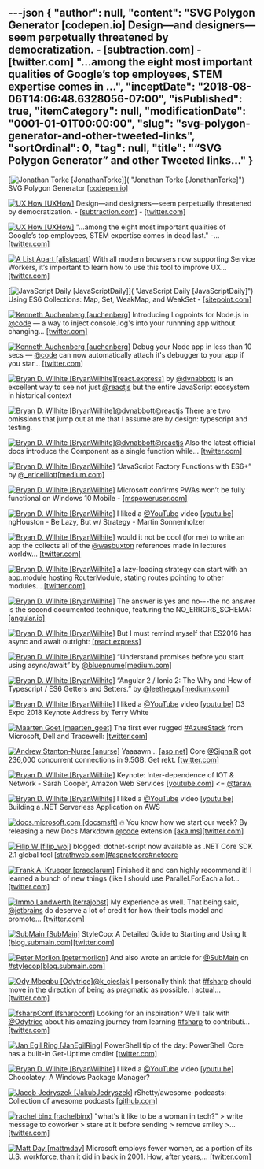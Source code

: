 ---json
{
  "author": null,
  "content": "SVG Polygon Generator       [codepen.io] Design—and designers—seem perpetually threatened by democratization. -       [subtraction.com] -       [twitter.com] \"...among the eight most important qualities of Google’s top employees, STEM expertise comes in ...",
  "inceptDate": "2018-08-06T14:06:48.6328056-07:00",
  "isPublished": true,
  "itemCategory": null,
  "modificationDate": "0001-01-01T00:00:00",
  "slug": "svg-polygon-generator-and-other-tweeted-links",
  "sortOrdinal": 0,
  "tag": null,
  "title": "“SVG Polygon Generator” and other Tweeted links…"
}
---

[<img alt="Jonathan Torke [JonathanTorke]" src="https://songhay.blob.core.windows.net/shared-social-twitter/JonathanTorke.jpg">]( "Jonathan Torke [JonathanTorke]") SVG Polygon Generator [[codepen.io]](https://codepen.io/winkerVSbecks/full/wrZQQm/)

[<img alt="UX How [UXHow]" src="https://songhay.blob.core.windows.net/shared-social-twitter/UXHow.png">](http://t.co/I77aw3puO9 "UX How [UXHow]") Design—and designers—seem perpetually threatened by democratization. - [[subtraction.com]](https://www.subtraction.com/2018/04/02/in-defense-of-design-thinking-which-is-terrible/) - [[twitter.com]](https://twitter.com/adrianh/status/981669167161073667/photo/1)

[<img alt="UX How [UXHow]" src="https://songhay.blob.core.windows.net/shared-social-twitter/UXHow.png">](http://t.co/I77aw3puO9 "UX How [UXHow]") "...among the eight most important qualities of Google’s top employees, STEM expertise comes in dead last." -… [[twitter.com]](https://twitter.com/i/web/status/984433516938133505)

[<img alt="A List Apart [alistapart]" src="https://songhay.blob.core.windows.net/shared-social-twitter/alistapart.jpeg">](https://t.co/zN92SFG429 "A List Apart [alistapart]") With all modern browsers now supporting Service Workers, it’s important to learn how to use this tool to improve UX… [[twitter.com]](https://twitter.com/i/web/status/983714999616135168)

[<img alt="JavaScript Daily [JavaScriptDaily]" src="https://songhay.blob.core.windows.net/shared-social-twitter/JavaScriptDaily.jpg">]( "JavaScript Daily [JavaScriptDaily]") Using ES6 Collections: Map, Set, WeakMap, and WeakSet - [[sitepoint.com]](https://www.sitepoint.com/es6-collections-map-set-weakmap-weakset/)

[<img alt="Kenneth Auchenberg [auchenberg]" src="https://songhay.blob.core.windows.net/shared-social-twitter/auchenberg.jpg">](https://t.co/sFMIGc7voT "Kenneth Auchenberg [auchenberg]") Introducing Logpoints for Node.js in [@code](http://twitter.com/code) — a way to inject console.log's into your runnning app without changing… [[twitter.com]](https://twitter.com/i/web/status/983396137007656960)

[<img alt="Kenneth Auchenberg [auchenberg]" src="https://songhay.blob.core.windows.net/shared-social-twitter/auchenberg.jpg">](https://t.co/sFMIGc7voT "Kenneth Auchenberg [auchenberg]") Debug your Node app in less than 10 secs — [@code](http://twitter.com/code) can now automatically attach it's debugger to your app if you star… [[twitter.com]](https://twitter.com/i/web/status/983397342484168705)

[<img alt="Bryan D. Wilhite [BryanWilhite]" src="https://songhay.blob.core.windows.net/shared-social-twitter/BryanWilhite.jpeg">](http://t.co/UNdqV0Z1zz "Bryan D. Wilhite [BryanWilhite]")[[react.express]](http://react.express) by [@dvnabbott](http://twitter.com/dvnabbott) is an excellent way to see not just [@reactjs](http://twitter.com/reactjs) but the entire JavaScript ecosystem in historical context

[<img alt="Bryan D. Wilhite [BryanWilhite]" src="https://songhay.blob.core.windows.net/shared-social-twitter/BryanWilhite.jpeg">](http://t.co/UNdqV0Z1zz "Bryan D. Wilhite [BryanWilhite]")[@dvnabbott](http://twitter.com/dvnabbott)[@reactjs](http://twitter.com/reactjs) There are two omissions that jump out at me that I assume are by design: typescript and testing.

[<img alt="Bryan D. Wilhite [BryanWilhite]" src="https://songhay.blob.core.windows.net/shared-social-twitter/BryanWilhite.jpeg">](http://t.co/UNdqV0Z1zz "Bryan D. Wilhite [BryanWilhite]")[@dvnabbott](http://twitter.com/dvnabbott)[@reactjs](http://twitter.com/reactjs) Also the latest official docs introduce the Component as a single function while… [[twitter.com]](https://twitter.com/i/web/status/983008299002904577)

[<img alt="Bryan D. Wilhite [BryanWilhite]" src="https://songhay.blob.core.windows.net/shared-social-twitter/BryanWilhite.jpeg">](http://t.co/UNdqV0Z1zz "Bryan D. Wilhite [BryanWilhite]") “JavaScript Factory Functions with ES6+” by [@_ericelliott](http://twitter.com/_ericelliott)[[medium.com]](https://medium.com/javascript-scene/javascript-factory-functions-with-es6-4d224591a8b1)

[<img alt="Bryan D. Wilhite [BryanWilhite]" src="https://songhay.blob.core.windows.net/shared-social-twitter/BryanWilhite.jpeg">](http://t.co/UNdqV0Z1zz "Bryan D. Wilhite [BryanWilhite]") Microsoft confirms PWAs won’t be fully functional on Windows 10 Mobile - [[mspoweruser.com]](https://mspoweruser.com/microsoft-confirms-pwas-wont-be-fully-functional-on-windows-10-mobile/)

[<img alt="Bryan D. Wilhite [BryanWilhite]" src="https://songhay.blob.core.windows.net/shared-social-twitter/BryanWilhite.jpeg">](http://t.co/UNdqV0Z1zz "Bryan D. Wilhite [BryanWilhite]") I liked a [@YouTube](http://twitter.com/YouTube) video [[youtu.be]](http://youtu.be/JnrZoKHZ7uM?a) ngHouston - Be Lazy, But w/ Strategy - Martin Sonnenholzer

[<img alt="Bryan D. Wilhite [BryanWilhite]" src="https://songhay.blob.core.windows.net/shared-social-twitter/BryanWilhite.jpeg">](http://t.co/UNdqV0Z1zz "Bryan D. Wilhite [BryanWilhite]") would it not be cool (for me) to write an app the collects all of the [@wasbuxton](http://twitter.com/wasbuxton) references made in lectures worldw… [[twitter.com]](https://twitter.com/i/web/status/983828114235994112)

[<img alt="Bryan D. Wilhite [BryanWilhite]" src="https://songhay.blob.core.windows.net/shared-social-twitter/BryanWilhite.jpeg">](http://t.co/UNdqV0Z1zz "Bryan D. Wilhite [BryanWilhite]") a lazy-loading strategy can start with an app.module hosting RouterModule, stating routes pointing to other modules… [[twitter.com]](https://twitter.com/i/web/status/983151319224483841)

[<img alt="Bryan D. Wilhite [BryanWilhite]" src="https://songhay.blob.core.windows.net/shared-social-twitter/BryanWilhite.jpeg">](http://t.co/UNdqV0Z1zz "Bryan D. Wilhite [BryanWilhite]") The answer is yes and no---the no answer is the second documented technique, featuring the NO_ERRORS_SCHEMA: [[angular.io]](https://angular.io/guide/testing#no_errors_schema)

[<img alt="Bryan D. Wilhite [BryanWilhite]" src="https://songhay.blob.core.windows.net/shared-social-twitter/BryanWilhite.jpeg">](http://t.co/UNdqV0Z1zz "Bryan D. Wilhite [BryanWilhite]") But I must remind myself that ES2016 has async and await outright: [[react.express]](http://www.react.express/async_await)

[<img alt="Bryan D. Wilhite [BryanWilhite]" src="https://songhay.blob.core.windows.net/shared-social-twitter/BryanWilhite.jpeg">](http://t.co/UNdqV0Z1zz "Bryan D. Wilhite [BryanWilhite]") “Understand promises before you start using async/await” by [@bluepnume](http://twitter.com/bluepnume)[[medium.com]](https://medium.com/@bluepnume/learn-about-promises-before-you-start-using-async-await-eb148164a9c8)

[<img alt="Bryan D. Wilhite [BryanWilhite]" src="https://songhay.blob.core.windows.net/shared-social-twitter/BryanWilhite.jpeg">](http://t.co/UNdqV0Z1zz "Bryan D. Wilhite [BryanWilhite]") “Angular 2 / Ionic 2: The Why and How of Typescript / ES6 Getters and Setters.” by [@leetheguy](http://twitter.com/leetheguy)[[medium.com]](https://medium.com/one-tap-software/angular-2-ionic-2-the-why-and-how-of-typescript-es6-getters-and-setters-96c6adf0df7e)

[<img alt="Bryan D. Wilhite [BryanWilhite]" src="https://songhay.blob.core.windows.net/shared-social-twitter/BryanWilhite.jpeg">](http://t.co/UNdqV0Z1zz "Bryan D. Wilhite [BryanWilhite]") I liked a [@YouTube](http://twitter.com/YouTube) video [[youtu.be]](http://youtu.be/RxTh_-mVUOk?a) D3 Expo 2018 Keynote Address by Terry White

[<img alt="Maarten Goet [maarten_goet]" src="https://songhay.blob.core.windows.net/shared-social-twitter/maarten_goet.jpg">](https://t.co/riV5eZ6BQ9 "Maarten Goet [maarten_goet]") The first ever rugged [#AzureStack](http://twitter.com/search?q=%23AzureStack) from Microsoft, Dell and Tracewell: [[twitter.com]](https://twitter.com/maarten_goet/status/984306421238988801/photo/1)

[<img alt="Andrew Stanton-Nurse [anurse]" src="https://songhay.blob.core.windows.net/shared-social-twitter/anurse.jpg">](https://t.co/UZlxFEEkcj "Andrew Stanton-Nurse [anurse]") Yaaaawn... [[asp.net]](http://ASP.NET) Core [@SignalR](http://twitter.com/SignalR) got 236,000 concurrent connections in 9.5GB. Get rekt. [[twitter.com]](https://twitter.com/DamianEdwards/status/486642486350061568)

[<img alt="Bryan D. Wilhite [BryanWilhite]" src="https://songhay.blob.core.windows.net/shared-social-twitter/BryanWilhite.jpeg">](http://t.co/UNdqV0Z1zz "Bryan D. Wilhite [BryanWilhite]") Keynote: Inter-dependence of IOT &amp; Network - Sarah Cooper, Amazon Web Services [[youtube.com]](https://www.youtube.com/watch?v=6hvp6k-DfSA) &lt;= [@taraw](http://twitter.com/taraw)

[<img alt="Bryan D. Wilhite [BryanWilhite]" src="https://songhay.blob.core.windows.net/shared-social-twitter/BryanWilhite.jpeg">](http://t.co/UNdqV0Z1zz "Bryan D. Wilhite [BryanWilhite]") I liked a [@YouTube](http://twitter.com/YouTube) video [[youtu.be]](http://youtu.be/r0YtDzNKwEU?a) Building a .NET Serverless Application on AWS

[<img alt="docs.microsoft.com [docsmsft]" src="https://songhay.blob.core.windows.net/shared-social-twitter/docsmsft.jpg">](https://t.co/pBNlKvAduu "docs.microsoft.com [docsmsft]") 🔥 You know how we start our week? By releasing a new Docs Markdown [@code](http://twitter.com/code) extension [[aka.ms]](https://aka.ms/docs-code)[[twitter.com]](https://twitter.com/docsmsft/status/983379962454409217/photo/1)

[<img alt="Filip W [filip_woj]" src="https://songhay.blob.core.windows.net/shared-social-twitter/filip_woj.jpg">](http://t.co/VCkinoHijZ "Filip W [filip_woj]") blogged: dotnet-script now available as .NET Core SDK 2.1 global tool [[strathweb.com]](http://www.strathweb.com/2018/04/dotnet-script-now-available-as-net-core-sdk-2-1-global-tool/)[#aspnetcore](http://twitter.com/search?q=%23aspnetcore)[#netcore](http://twitter.com/search?q=%23netcore)

[<img alt="Frank A. Krueger [praeclarum]" src="https://songhay.blob.core.windows.net/shared-social-twitter/praeclarum.jpg">](http://t.co/x1L9wCpO59 "Frank A. Krueger [praeclarum]") Finished it and can highly recommend it! I learned a bunch of new things (like I should use Parallel.ForEach a lot… [[twitter.com]](https://twitter.com/i/web/status/983014885205336069)

[<img alt="Immo Landwerth [terrajobst]" src="https://songhay.blob.core.windows.net/shared-social-twitter/terrajobst.jpg">](https://t.co/pfw9pKc4sL "Immo Landwerth [terrajobst]") My experience as well. That being said, [@jetbrains](http://twitter.com/jetbrains) do deserve a lot of credit for how their tools model and promote… [[twitter.com]](https://twitter.com/i/web/status/983448720636248071)

[<img alt="SubMain [SubMain]" src="https://songhay.blob.core.windows.net/shared-social-twitter/SubMain.png">](http://t.co/f2Z2MoOzwA "SubMain [SubMain]") StyleCop: A Detailed Guide to Starting and Using It [[blog.submain.com]](https://blog.submain.com/stylecop-detailed-guide/)[[twitter.com]](https://twitter.com/SubMain/status/983739174179299329/photo/1)

[<img alt="Peter Morlion [petermorlion]" src="https://songhay.blob.core.windows.net/shared-social-twitter/petermorlion.png">](https://t.co/j4WuQHKwrH "Peter Morlion [petermorlion]") And also wrote an article for [@SubMain](http://twitter.com/SubMain) on [#stylecop](http://twitter.com/search?q=%23stylecop)[[blog.submain.com]](https://blog.submain.com/stylecop-detailed-guide/)

[<img alt="Ody Mbegbu [Odytrice]" src="https://songhay.blob.core.windows.net/shared-social-twitter/Odytrice.jpg">](https://t.co/8wuRpLOaxa "Ody Mbegbu [Odytrice]")[@k_cieslak](http://twitter.com/k_cieslak) I personally think that [#fsharp](http://twitter.com/search?q=%23fsharp) should move in the direction of being as pragmatic as possible. I actual… [[twitter.com]](https://twitter.com/i/web/status/983357163644096512)

[<img alt="fsharpConf [fsharpconf]" src="https://songhay.blob.core.windows.net/shared-social-twitter/fsharpconf.jpg">](https://t.co/4vUukXysmv "fsharpConf [fsharpconf]") Looking for an inspiration? We'll talk with [@Odytrice](http://twitter.com/Odytrice) about his amazing journey from learning [#fsharp](http://twitter.com/search?q=%23fsharp) to contributi… [[twitter.com]](https://twitter.com/i/web/status/984191864185151489)

[<img alt="Jan Egil Ring [JanEgilRing]" src="https://songhay.blob.core.windows.net/shared-social-twitter/JanEgilRing.jpg">](https://t.co/eS0tAVaA9P "Jan Egil Ring [JanEgilRing]") PowerShell tip of the day: PowerShell Core has a built-in Get-Uptime cmdlet [[twitter.com]](https://twitter.com/JanEgilRing/status/984344246365900800/photo/1)

[<img alt="Bryan D. Wilhite [BryanWilhite]" src="https://songhay.blob.core.windows.net/shared-social-twitter/BryanWilhite.jpeg">](http://t.co/UNdqV0Z1zz "Bryan D. Wilhite [BryanWilhite]") I liked a [@YouTube](http://twitter.com/YouTube) video [[youtu.be]](http://youtu.be/p7AsofW8kUY?a) Chocolatey: A Windows Package Manager?

[<img alt="Jacob Jedryszek [JakubJedryszek]" src="https://songhay.blob.core.windows.net/shared-social-twitter/JakubJedryszek.jpg">](https://t.co/OdJs1nqtwW "Jacob Jedryszek [JakubJedryszek]") rShetty/awesome-podcasts: Collection of awesome podcasts [[github.com]](https://github.com/rShetty/awesome-podcasts)

[<img alt="rachel binx [rachelbinx]" src="https://songhay.blob.core.windows.net/shared-social-twitter/rachelbinx.jpg">](https://t.co/Ne4aozBQEf "rachel binx [rachelbinx]") "what's it like to be a woman in tech?" &gt; write message to coworker &gt; stare at it before sending &gt; remove smiley &gt;… [[twitter.com]](https://twitter.com/i/web/status/983793436716224513)

[<img alt="Matt Day [mattmday]" src="https://songhay.blob.core.windows.net/shared-social-twitter/mattmday.jpeg">](https://t.co/smCF0Luvyo "Matt Day [mattmday]") Microsoft employs fewer women, as a portion of its U.S. workforce, than it did in back in 2001. How, after years,… [[twitter.com]](https://twitter.com/i/web/status/984431193058783232)
